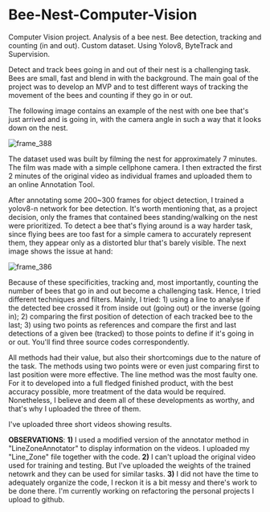 # Bee-Nest-Computer-Vision
Computer Vision project. Analysis of a bee nest. Bee detection, tracking and counting (in and out). Custom dataset. Using Yolov8, ByteTrack and Supervision. 

Detect and track bees going in and out of their nest is a challenging task. Bees are small, fast and blend in with the background. The main goal of the project was to develop an MVP and to test different ways of tracking the movement of the bees and counting if they go in or out. 

The following image contains an example of the nest with one bee that's just arrived and is going in, with the camera angle in such a way that it looks down on the nest. 

![frame_388](https://github.com/user-attachments/assets/9c14bbe8-6f29-4120-a075-cf920dd75322)

The dataset used was built by filming the nest for approximately 7 minutes. The film was made with a simple cellphone camera. I then extracted the first 2 minutes of the original video as individual frames and uploaded them to an online Annotation Tool. 

After annotating some 200~300 frames for object detection, I trained a yolov8-n network for bee detection. It's worth mentioning that, as a project decision, only the frames that contained bees standing/walking on the nest were prioritized. To detect a bee that's flying around is a way harder task, since flying bees are too fast for a simple camera to accurately represent them, they appear only as a distorted blur that's barely visible. The next image shows the issue at hand: 

![frame_386](https://github.com/user-attachments/assets/e94a531f-8d41-4363-a7d4-344fabd896ca)

Because of these specificities, tracking and, most importantly, counting the number of bees that go in and out become a challenging task. Hence, I tried different techniques and filters. Mainly, I tried: 1) using a line to analyse if the detected bee crossed it from inside out (going out) or the inverse (going in); 2) comparing the first position of detection of each tracked bee to the last; 3) using two points as references and compare the first and last detections of a given bee (tracked) to those points to define if it's going in or out. You'll find three source codes correspondently.

All methods had their value, but also their shortcomings due to the nature of the task. The methods using two points were or even just comparing first to last position were more effective. The line method was the most faulty one. For it to developed into a full fledged finished product, with the best accuracy possible, more treatment of the data would be required. Nonetheless, I believe and deem all of these developments as worthy, and that's why I uploaded the three of them. 

I've uploaded three short videos showing results. 

**OBSERVATIONS**: 
**1)** I used a modified version of the annotator method in "LineZoneAnnotator" to display information on the videos. I uploaded my "Line_Zone" file together with the code. 
**2)** I can't upload the original video used for training and testing. But I've uploaded the weights of the trained netowrk and they can be used for similar tasks.
**3)** I did not have the time to adequately organize the code, I reckon it is a bit messy and there's work to be done there. I'm currently working on refactoring the personal projects I upload to github. 
